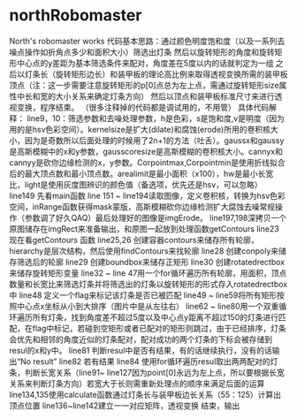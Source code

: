 # northRobomaster
North's robomaster works
代码基本思路：通过颜色明度饱和度（以及一系列去噪点操作如折角点多少和面积大小）筛选出灯条
然后以旋转矩形的角度和旋转矩形中心点的y差距为基本筛选条件来配对，角度差在5度以内的话就判定为一组
之后以灯条长（旋转矩形边长）和装甲板的理论高比例来取得透视变换所需的装甲板顶点（注：这一步需要注意旋转矩形的p[0]点总为左上点，需通过旋转矩形size属性中长和宽的大小关系来确定灯条方向）
然后以顶点和装甲板标准尺寸来进行透视变换，程序结束。
（很多注释掉的代码都是调试用的，不用管）
具体代码解释：
line9，10：筛选参数和去噪处理参数，h是色彩，s是饱和度,v是明度（因为用的是hsv色彩空间）。kernelsize是扩大(dilate)和腐蚀(erode)所用的卷积核大小，因为是奇数所以后面处理的时候用了2n+1的方法（吐舌）。gaussx和gaussy是高斯模糊中的x和y参数，gausscoresize是高斯模糊的卷积核大小。cannyx和cannyy是砍你边缘检测的x，y参数。Corpointmax,Corpointmin是使用折线拟合后的最大顶点数和最小顶点数。arealimit是最小面积（x100），hw是最小长宽比，light是使用灰度图辨识的颜色值（备选项，优先还是hsv，可以忽略）
line149 先看main函数
line 151 ~ line194读取图像，定义卷积核，转换为hsv色彩空间，inRange函数获得mask蒙版，高斯模糊砍你边缘检测扩大腐蚀去噪常规操作（参数调了好久QAQ）最后处理好的图像是imgErode。
line197,198深拷贝一个原图储存在imgRect来准备输出，和原图一起放到处理函数getContours
line23 现在看getContours 函数
line25,26 创建容器contours来储存所有轮廓，hierarchy是层次结构，然后使用findContours来找轮廓
line28 创建conpoly来储存筛选后的轮廓
line29 创建boundbox来储存正矩形
line30 创建rotatedrectbox来储存旋转矩形变量
line32 ~ line 47用一个for循环遍历所有轮廓，用面积，顶点数量和长宽比来筛选灯条并将筛选出的灯条以旋转矩形的形式存入rotatedrectbox中
line48 定义一个flag来标记该灯条是否已被匹配
line49 ~ line59将所有矩形按照中心点x坐标从小到大排序（图片中是从左往右）
line62 ~ line80用一个双重循环遍历所有灯条，找到角度差不超过5度以及中心点y距离不超过150的灯条进行匹配，在flag中标记，若碰到空矩形或者已配对的矩形则跳过，由于已经排序，灯条会优先和相邻的角度近似的灯条配对，配对成功的两个灯条的下标会被存储到resul的x和y中。
line81 判断resul中是否有结果，有的话继续执行，没有的话输出“No result”
line82 若有结果
line84 使用for循环遍历resul取出两两配对的灯条，判断长宽关系（line91~ line127因为point[0]永远为左上点，所以要根据长宽关系来判断灯条方向）若宽大于长则需重新处理点的顺序来满足后面的运算
line134,135使用calculate函数通过灯条长与装甲板边长关系（55：125）计算出顶点位置
line136~line142建立一一对应矩阵，透视变换
结束，输出

